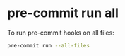 # pre-commit run all

To run pre-commit hooks on all files:

```bash
pre-commit run --all-files
```
